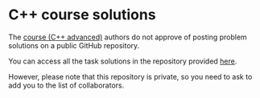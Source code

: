 # C++ course solutions





The [course (C++ advanced)](https://gitlab.com/hse-cpp/cpp-advanced-hse/-/tree/main) authors do not approve of posting problem solutions on a public GitHub repository.

You can access all the task solutions in the repository provided [here](https://github.com/IgorAmashukeli/Cpp_content).

However, please note that this repository is private, so you need to ask to add you to the list of collaborators.
